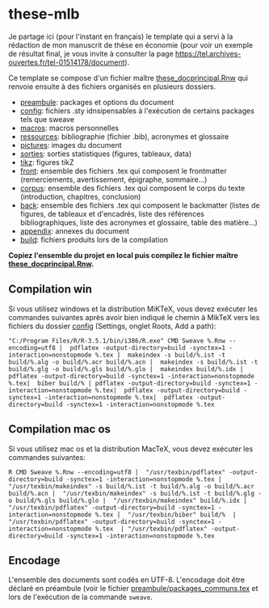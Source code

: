 # these-mlb

Je partage ici (pour l'instant en français) le template qui a servi à la rédaction de mon manuscrit de thèse en économie (pour voir un exemple de résultat final, je vous invite à consulter la page https://tel.archives-ouvertes.fr/tel-01514178/document). 

Ce template se compose d'un fichier maître [these_docprincipal.Rnw](/these_docprincipal.Rnw) qui renvoie ensuite à des fichiers organisés en plusieurs dossiers. 

* [preambule](/preambule/): packages et options du document
* [config](/config/): fichiers .sty idnsipensables à l'exécution de certains packages tels que sweave
* [macros](/macros/): macros personnelles
* [ressources](/ressources/): bibliographie (fichier .bib), acronymes et glossaire 
* [pictures](/pictures/): images du document
* [sorties](/sorties/): sorties statistiques (figures, tableaux, data)
* [tikz](/tikz/): figures tikZ
* [front](/front/): ensemble des fichiers .tex qui composent le frontmatter (remerciements, avertissement, épigraphe, sommaire...)
* [corpus](/corpus/): ensemble des fichiers .tex qui composent le corps du texte (introduction, chapitres, conclusion)
* [back](/back/): ensemble des fichiers .tex qui composent le backmatter (listes de figures, de tableaux et d'encadrés, liste des références bibliographiques, liste des acronymes et glossaire, table des matière...)
* [appendix](/appendix/): annexes du document
* [build](/build/): fichiers produits lors de la compilation

**Copiez l'ensemble du projet en local puis compilez le fichier maître [these_docprincipal.Rnw](/these_docprincipal.Rnw).** 

## Compilation win

Si vous utilisez windows et la distribution MiKTeX, vous devez exécuter les commandes suivantes après avoir bien indiqué le chemin à MikTeX vers les fichiers du dossier [config](/config/) (Settings, onglet Roots, Add a path):

`"C:/Program Files/R/R-3.5.1/bin/i386/R.exe" CMD Sweave %.Rnw --encoding=utf8 | 
pdflatex -output-directory=build -synctex=1 -interaction=nonstopmode %.tex | 
makeindex -s build/%.ist -t build/%.alg -o build/%.acr build/%.acn | 
makeindex -s build/%.ist -t build/%.glg -o build/%.gls build/%.glo | 
makeindex build/%.idx | pdflatex -output-directory=build -synctex=1 -interaction=nonstopmode %.tex| 
biber build/% | pdflatex -output-directory=build -synctex=1 -interaction=nonstopmode %.tex| 
pdflatex -output-directory=build -synctex=1 -interaction=nonstopmode %.tex| 
pdflatex -output-directory=build -synctex=1 -interaction=nonstopmode %.tex`

## Compilation mac os

Si vous utilisez mac os et la distribution MacTeX, vous devez exécuter les commandes suivantes: 

`R CMD Sweave %.Rnw --encoding=utf8 | 
"/usr/texbin/pdflatex" -output-directory=build -synctex=1 -interaction=nonstopmode %.tex | 
"/usr/texbin/makeindex" -s build/%.ist -t build/%.alg -o build/%.acr build/%.acn | 
"/usr/texbin/makeindex" -s build/%.ist -t build/%.glg -o build/%.gls build/%.glo | 
"/usr/texbin/makeindex" build/%.idx | 
"/usr/texbin/pdflatex" -output-directory=build -synctex=1 -interaction=nonstopmode %.tex | 
"/usr/texbin/biber" build/%  | "/usr/texbin/pdflatex" -output-directory=build -synctex=1 -interaction=nonstopmode %.tex  | "/usr/texbin/pdflatex" -output-directory=build -synctex=1 -interaction=nonstopmode %.tex` 

## Encodage

L'ensemble des documents sont codés en UTF-8. L'encodage doit être déclaré en préambule (voir le fichier [preambule/packages_communs.tex](preambule/packages_communs.tex) et lors de l'exécution de la commande `sweave`. 
